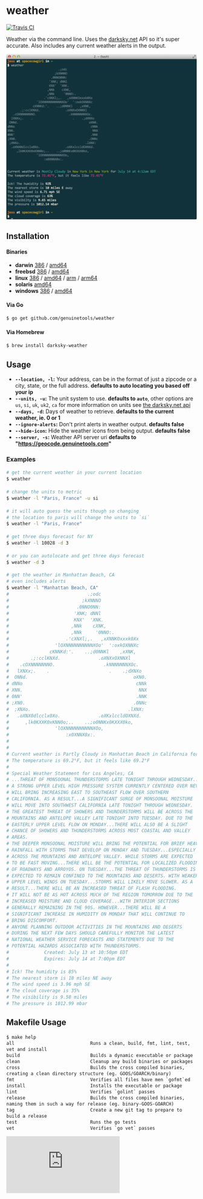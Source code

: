 # weather

[![Travis CI](https://travis-ci.org/genuinetools/weather.svg?branch=master)](https://travis-ci.org/genuinetools/weather)

Weather via the command line. Uses the [darksky.net](https://darksky.net) API so it's super accurate. Also includes any current weather alerts in the output.

![Screenshot](screenshot.png)

## Installation

#### Binaries

- **darwin** [386](https://github.com/genuinetools/weather/releases/download/v0.14.0/weather-darwin-386) / [amd64](https://github.com/genuinetools/weather/releases/download/v0.14.0/weather-darwin-amd64)
- **freebsd** [386](https://github.com/genuinetools/weather/releases/download/v0.14.0/weather-freebsd-386) / [amd64](https://github.com/genuinetools/weather/releases/download/v0.14.0/weather-freebsd-amd64)
- **linux** [386](https://github.com/genuinetools/weather/releases/download/v0.14.0/weather-linux-386) / [amd64](https://github.com/genuinetools/weather/releases/download/v0.14.0/weather-linux-amd64) / [arm](https://github.com/genuinetools/weather/releases/download/v0.14.0/weather-linux-arm) / [arm64](https://github.com/genuinetools/weather/releases/download/v0.14.0/weather-linux-arm64)
- **solaris** [amd64](https://github.com/genuinetools/weather/releases/download/v0.14.0/weather-solaris-amd64)
- **windows** [386](https://github.com/genuinetools/weather/releases/download/v0.14.0/weather-windows-386) / [amd64](https://github.com/genuinetools/weather/releases/download/v0.14.0/weather-windows-amd64)

#### Via Go

```bash
$ go get github.com/genuinetools/weather
```

#### Via Homebrew

```bash
$ brew install darksky-weather
```

## Usage

- **`--location, -l`:** Your address, can be in the format of just a zipcode or a city, state, or the full address. **defaults to auto locating you based off your ip**
- **`--units, -u`:** The unit system to use. **defaults to `auto`**, other options are `us`, `si`, `uk`, `uk2`, `ca`
    for more information on units see [the darksky.net api](https://darksky.net/dev/docs/forecast)
- **`--days, -d`:** Days of weather to retrieve. **defaults to the current weather, ie. 0 or 1**
- **`--ignore-alerts`:** Don't print alerts in weather output. **defaults false**
- **`--hide-icon`:** Hide the weather icons from being output. **defaults false**
- **`--server, -s`:** Weather API server uri **defaults to  "https://geocode.genuinetools.com"**


### Examples

```bash
# get the current weather in your current location
$ weather

# change the units to metric
$ weather -l "Paris, France" -u si

# it will auto guess the units though so changing
# the location to paris will change the units to `si`
$ weather -l "Paris, France"

# get three days forecast for NY
$ weather -l 10028 -d 3

# or you can autolocate and get three days forecast
$ weather -d 3

# get the weather in Manhattan Beach, CA
# even includes alerts
$ weather -l "Manhattan Beach, CA"
#                             .;odc
#                           ;kXNNNO
#                         .0NNO0NN:
#                        'XNK; dNNl
#                        KNX'  'XNK.
#                       ,NNk    cXNK,
#                       ,NNk     '0NNO:.
#                     .'cXNXl;,.   ,xXNNKOxxxk0Xx
#                 'lOXNNNNNNNNNNXOo'  ':oxkOXNNXc
#               cKNNKd:'.    ..;d0NNKl    ,xXNK,
#        .;:cclKNXd.              .oXNXxOXNNXl
#    .cOXNNNNNNNO.                  .kNNNNNNNXOc.
#   lXNXx;.    .                      .    .;dXNXo
#  ONNd.                                       oXN0.
# dNNo                                          cNNk
# XNN.                                           NNX
# 0NN'                                          .NNK
# ;XN0.                                        .ONNc
#  ;XNXo.                                    .lXNX:
#   .oXNX0dlcclx0Xo.              .oXKxlccldOXNXd.
#      ,lk0KXXK0xKNN0o;..    ..;o0NNKx0KXXX0ko,
#                 'lOXNNNNNNNNNNXOo,
#                     :x0XNNX0x:.
#
#
# Current weather is Partly Cloudy in Manhattan Beach in California for July 14 at 4:14am EDT
# The temperature is 69.2°F, but it feels like 69.2°F
#
# Special Weather Statement for Los Angeles, CA
# ...THREAT OF MONSOONAL THUNDERSTORMS LATE TONIGHT THROUGH WEDNESDAY...
# A STRONG UPPER LEVEL HIGH PRESSURE SYSTEM CURRENTLY CENTERED OVER NEVADA
# WILL BRING INCREASING EAST TO SOUTHEAST FLOW OVER SOUTHERN
# CALIFORNIA. AS A RESULT...A SIGNIFICANT SURGE OF MONSOONAL MOISTURE
# WILL MOVE INTO SOUTHWEST CALIFORNIA LATE TONIGHT THROUGH WEDNESDAY.
# THE GREATEST THREAT OF SHOWERS AND THUNDERSTORMS WILL BE ACROSS THE
# MOUNTAINS AND ANTELOPE VALLEY LATE TONIGHT INTO TUESDAY. DUE TO THE
# EASTERLY UPPER LEVEL FLOW ON MONDAY...THERE WILL ALSO BE A SLIGHT
# CHANCE OF SHOWERS AND THUNDERSTORMS ACROSS MOST COASTAL AND VALLEY
# AREAS.
# THE DEEPER MONSOONAL MOISTURE WILL BRING THE POTENTIAL FOR BRIEF HEAVY
# RAINFALL WITH STORMS THAT DEVELOP ON MONDAY AND TUESDAY...ESPECIALLY
# ACROSS THE MOUNTAINS AND ANTELOPE VALLEY. WHILE STORMS ARE EXPECTED
# TO BE FAST MOVING...THERE WILL BE THE POTENTIAL FOR LOCALIZED FLOODING
# OF ROADWAYS AND ARROYOS. ON TUESDAY...THE THREAT OF THUNDERSTORMS IS
# EXPECTED TO REMAIN CONFINED TO THE MOUNTAINS AND DESERTS. WITH WEAKER
# UPPER LEVEL WINDS ON TUESDAY...STORMS WILL LIKELY MOVE SLOWER. AS A
# RESULT...THERE WILL BE AN INCREASED THREAT OF FLASH FLOODING.
# IT WILL NOT BE AS HOT ACROSS MUCH OF THE REGION TOMORROW DUE TO THE
# INCREASED MOISTURE AND CLOUD COVERAGE...WITH INTERIOR SECTIONS
# GENERALLY REMAINING IN THE 90S. HOWEVER...THERE WILL BE A
# SIGNIFICANT INCREASE IN HUMIDITY ON MONDAY THAT WILL CONTINUE TO
# BRING DISCOMFORT.
# ANYONE PLANNING OUTDOOR ACTIVITIES IN THE MOUNTAINS AND DESERTS
# DURING THE NEXT FEW DAYS SHOULD CAREFULLY MONITOR THE LATEST
# NATIONAL WEATHER SERVICE FORECASTS AND STATEMENTS DUE TO THE
# POTENTIAL HAZARDS ASSOCIATED WITH THUNDERSTORMS.
#             Created: July 13 at 10:50pm EDT
#             Expires: July 14 at 7:00pm EDT
#
# Ick! The humidity is 85%
# The nearest storm is 18 miles NE away
# The wind speed is 3.96 mph SE
# The cloud coverage is 35%
# The visibility is 9.58 miles
# The pressure is 1012.99 mbar
```

## Makefile Usage

```console
$ make help
all                            Runs a clean, build, fmt, lint, test, vet and install
build                          Builds a dynamic executable or package
clean                          Cleanup any build binaries or packages
cross                          Builds the cross compiled binaries, creating a clean directory structure (eg. GOOS/GOARCH/binary)
fmt                            Verifies all files have men `gofmt`ed
install                        Installs the executable or package
lint                           Verifies `golint` passes
release                        Builds the cross compiled binaries, naming them in such a way for release (eg. binary-GOOS-GOARCH)
tag                            Create a new git tag to prepare to build a release
test                           Runs the go tests
vet                            Verifies `go vet` passes
```

[![Analytics](https://ga-beacon.appspot.com/UA-29404280-16/weather/README.md)](https://github.com/genuinetools/weather)

